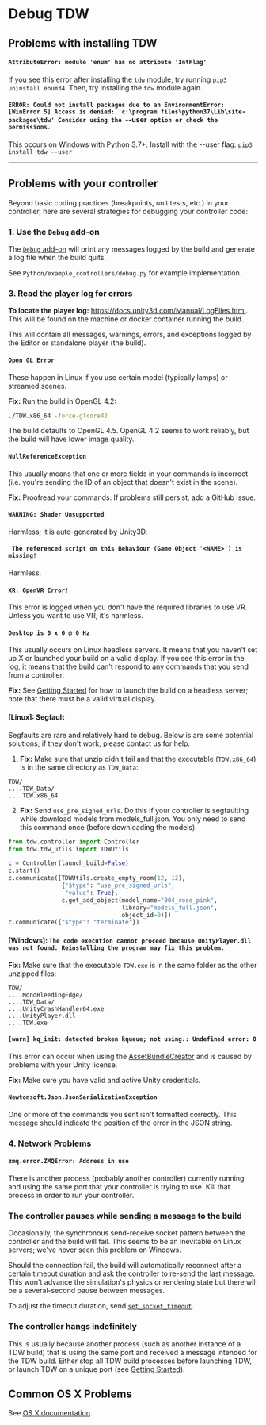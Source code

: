 # Debug TDW

## Problems with installing TDW

#### `AttributeError: module 'enum' has no attribute 'IntFlag'`

If you see this error after [installing the `tdw` module](../getting_started.md#Installation), try running `pip3 uninstall enum34`. Then, try installing the `tdw` module again.

#### `ERROR: Could not install packages due to an EnvironmentError: [WinError 5] Access is denied: 'c:\program files\python37\Lib\site-packages\tdw' Consider using the `--user` option or check the permissions.`

This occurs on Windows with Python 3.7+. Install with the --user flag: `pip3 install tdw --user`

***

## Problems with your controller

Beyond basic coding practices (breakpoints, unit tests, etc.) in your controller, here are several strategies for debugging your controller code:

### 1. Use the `Debug` add-on

The [`Debug` add-on](../python/add_ons/debug.md) will print any messages logged by the build and generate a log file when the build quits.

See `Python/example_controllers/debug.py` for example implementation.

### 3. Read the player log for errors

**To locate the player log:** https://docs.unity3d.com/Manual/LogFiles.html. This will be found on the machine or docker container running the build.

This will contain all messages, warnings, errors, and exceptions logged by the Editor or standalone player (the build).

#### `Open GL Error`

These happen in Linux if you use certain model (typically lamps) or streamed scenes. 

**Fix:** Run the build in OpenGL 4.2:

```bash
./TDW.x86_64 -force-glcore42
```

The build defaults to OpenGL 4.5. OpenGL 4.2 seems to work reliably, but the build will have lower image quality.

#### `NullReferenceException`

This usually means that one or more fields in your commands is incorrect (i.e. you're sending the ID of an object that doesn't exist in the scene).

**Fix:** Proofread your commands. If problems still persist, add a GitHub Issue.

#### `WARNING: Shader Unsupported`

Harmless; it is auto-generated by Unity3D.

#### ` The referenced script on this Behaviour (Game Object '<NAME>') is missing!`

Harmless.

#### `XR: OpenVR Error!`

This error is logged when you don't have the required libraries to use VR. Unless you want to use VR, it's harmless.

#### `Desktop is 0 x 0 @ 0 Hz`

This usually occurs on Linux headless servers. It means that you haven't set up X or launched your build on a valid display. If you see this error in the log, it means that the build can't respond to any commands that you send from a controller.

**Fix:** See [Getting Started](../getting_started.md) for how to launch the build on a headless server; note that there must be a valid virtual display.

#### [Linux]: Segfault

Segfaults are rare and relatively hard to debug. Below is are some potential solutions; if they don't work, please contact us for help.

1. **Fix:** Make sure that unzip didn't fail and that the executable (`TDW.x86_64`) is in the same directory as `TDW_Data`:

```
TDW/
....TDW_Data/
....TDW.x86_64
```

2. **Fix:** Send `use_pre_signed_urls`. Do this if your controller is segfaulting while download models from models_full.json. You only need to send this command once (before downloading the models).

```python
from tdw.controller import Controller
from tdw.tdw_utils import TDWUtils

c = Controller(launch_build=False)
c.start()
c.communicate([TDWUtils.create_empty_room(12, 12),
               {"$type": "use_pre_signed_urls",
                "value": True},
               c.get_add_object(model_name="004_rose_pink",
                                library="models_full.json",
                                object_id=0)])
c.communicate({"$type": "terminate"})
```

#### [Windows]: `The code execution cannot proceed because UnityPlayer.dll was not found. Reinstalling the program may fix this problem.`

**Fix:**  Make sure that the executable `TDW.exe` is in the same folder as the other unzipped files:

```
TDW/
....MonoBleedingEdge/
....TDW_Data/
....UnityCrashHandler64.exe
....UnityPlayer.dll
....TDW.exe
```

#### `[warn] kq_init: detected broken kqueue; not using.: Undefined error: 0`

This error can occur when using the [AssetBundleCreator](add_local_object.md) and is caused by problems with your Unity license. 

**Fix:** Make sure you have valid and active Unity credentials.

#### `Newtonsoft.Json.JsonSerializationException`

One or more of the commands you sent isn't formatted correctly. This message should indicate the position of the error in the JSON string.

### 4. Network Problems

#### `zmq.error.ZMQError: Address in use`

There is another process (probably another controller) currently running and using the same port that your controller is trying to use. Kill that process in order to run your controller.

### The controller pauses while sending a message to the build

Occasionally, the synchronous send-receive socket pattern between the controller and the build will fail. This seems to be an inevitable on Linux servers; we've never seen this problem on Windows.

Should the connection fail, the build will automatically reconnect after a certain timeout duration and ask the controller to re-send the last message. This won't advance the simulation's physics or rendering state but there will be a several-second pause between messages.

To adjust the timeout duration, send [`set_socket_timeout`](../api/command_api#set_socket_timeout).

### The controller hangs indefinitely

This is usually because another process (such as another instance of a TDW build) that is using the same port and received a message intended for the TDW build. Either stop all TDW build processes before launching TDW, or launch TDW on a unique port (see [Getting Started](../getting_started.md)).

## Common OS X Problems

See [OS X documentation](osx.md).